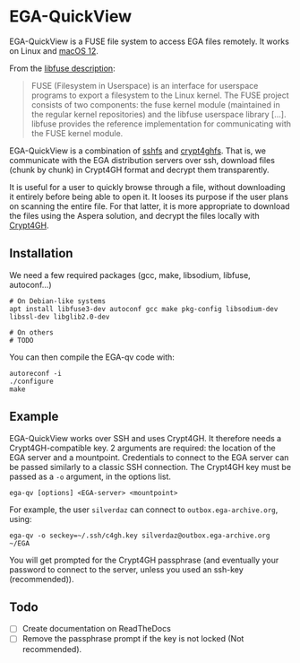 # EGA-QuickView

EGA-QuickView is a FUSE file system to access EGA files remotely. It
works on Linux and [macOS 12](https://github.com/EGA-archive/ega-quickview-macos).

From the [libfuse description](https://github.com/libfuse/libfuse/blob/master/README.md):

> FUSE (Filesystem in Userspace) is an interface for userspace
> programs to export a filesystem to the Linux kernel. The FUSE
> project consists of two components: the fuse kernel module
> (maintained in the regular kernel repositories) and the libfuse
> userspace library [...]. libfuse provides
> the reference implementation for communicating with the FUSE kernel
> module.

EGA-QuickView is a combination of
[sshfs](https://github.com/libfuse/sshfs) and
[crypt4ghfs](https://github.com/EGA-archive/crypt4ghfs). That is, we
communicate with the EGA distribution servers over ssh, download files
(chunk by chunk) in Crypt4GH format and decrypt them transparently.

It is useful for a user to quickly browse through a file, without
downloading it entirely before being able to open it. It looses its
purpose if the user plans on scanning the entire file. For that
latter, it is more appropriate to download the files using the Aspera
solution, and decrypt the files locally with [Crypt4GH](https://crypt4gh.readthedocs.io).

## Installation

We need a few required packages (gcc, make, libsodium, libfuse, autoconf...)

    # On Debian-like systems
	apt install libfuse3-dev autoconf gcc make pkg-config libsodium-dev libssl-dev libglib2.0-dev

    # On others
	# TODO


You can then compile the EGA-qv code with:

	autoreconf -i
	./configure
	make

## Example

EGA-QuickView works over SSH and uses Crypt4GH. It therefore needs a Crypt4GH-compatible key.
2 arguments are required: the location of the EGA server and a mountpoint.
Credentials to connect to the EGA server can be passed similarly to a classic SSH connection.
The Crypt4GH key must be passed as a `-o` argument, in the options list.

	ega-qv [options] <EGA-server> <mountpoint>
	
For example, the user `silverdaz` can connect to `outbox.ega-archive.org`, using:

	ega-qv -o seckey=~/.ssh/c4gh.key silverdaz@outbox.ega-archive.org ~/EGA
	
You will get prompted for the Crypt4GH passphrase (and eventually your
password to connect to the server, unless you used an ssh-key
(recommended)).

## Todo

- [ ] Create documentation on ReadTheDocs
- [ ] Remove the passphrase prompt if the key is not locked (Not recommended).
